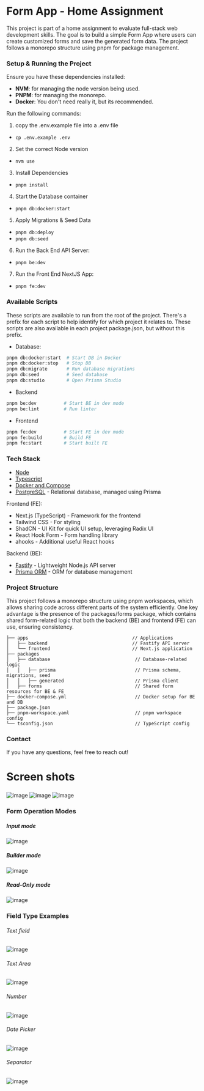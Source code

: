 # Form App - Home Assignment

This project is part of a home assignment to evaluate full-stack web development skills. The goal is to build a simple Form App where users can create customized forms and save the generated form data. The project follows a monorepo structure using pnpm for package management.



### Setup & Running the Project
Ensure you have these dependencies installed:
 - **NVM**: for managing the node version being used.
 - **PNPM**: for managing the monorepo.
 - **Docker**: You don't need really it, but its recommended.

Run the following commands:
1. copy the .env.example file into a .env file
 - `cp .env.example .env`
2. Set the correct Node version
 - `nvm use`
3. Install Dependencies
 - `pnpm install`
4. Start the Database container
 - `pnpm db:docker:start`
5. Apply Migrations & Seed Data
 - `pnpm db:deploy`
 - `pnpm db:seed`
6. Run the Back End API Server:
 - `pnpm be:dev`
7. Run the Front End NextJS App:
 - `pnpm fe:dev`

### Available Scripts
These scripts are available to run from the root of the project.
There's a prefix for each script to help identify for which project it relates to.
These scripts are also available in each project package.json, but without this prefix.

* Database:
````bash
pnpm db:docker:start  # Start DB in Docker
pnpm db:docker:stop   # Stop DB
pnpm db:migrate       # Run database migrations
pnpm db:seed          # Seed database
pnpm db:studio        # Open Prisma Studio
````

* Backend
````bash
pnpm be:dev          # Start BE in dev mode
pnpm be:lint         # Run linter
````

* Frontend
````bash
pnpm fe:dev          # Start FE in dev mode
pnpm fe:build        # Build FE
pnpm fe:start        # Start built FE
````

###  Tech Stack

* [Node](https://nodejs.org/en/)
* [Typescript](www.google.com)
* [Docker and Compose](https://www.docker.com/)
* [PostgreSQL](https://www.postgresql.org/)  - Relational database, managed using Prisma 

Frontend (FE):
* Next.js (TypeScript) - Framework for the frontend
* Tailwind CSS - For styling
* ShadCN - UI Kit for quick UI setup, leveraging Radix UI
* React Hook Form - Form handling library
* ahooks - Additional useful React hooks

Backend (BE):
* [Fastify](https://www.fastify.io/) - Lightweight Node.js API server
* [Prisma ORM](https://www.prisma.io/) - ORM for database management

###  Project Structure
This project follows a monorepo structure using pnpm workspaces, which allows sharing code across different parts of the system efficiently. One key advantage is the presence of the packages/forms package, which contains shared form-related logic that both the backend (BE) and frontend (FE) can use, ensuring consistency.

````
├── apps                                      // Applications
│   ├── backend                               // Fastify API server
│   └── frontend                              // Next.js application
├── packages
│   ├── database                               // Database-related logic
│   │   ├── prisma                             // Prisma schema, migrations, seed
│   │   ├── generated                          // Prisma client
│   ├── forms                                  // Shared form resources for BE & FE
├── docker-compose.yml                         // Docker setup for BE and DB
├── package.json
├── pnpm-workspace.yaml                        // pnpm workspace config
└── tsconfig.json                              // TypeScript config
````    

### Contact

If you have any questions, feel free to reach out!

# Screen shots

### 
![image](https://github.com/user-attachments/assets/61fd122b-7e23-4134-8e83-d7ecd8e756c4)
![image](https://github.com/user-attachments/assets/fbb34524-0242-44a2-9737-35c3a3450267)
![image](https://github.com/user-attachments/assets/9cb291cc-1439-42b3-af0a-905faaad38d6)


### Form Operation Modes
##### Input mode
![image](https://github.com/user-attachments/assets/f587be6a-e5a5-4bc6-af5e-8fa4e7991a9f)

##### Builder mode
![image](https://github.com/user-attachments/assets/852c57be-d954-424a-9d48-6847b1b4f1c5)

##### Read-Only mode
![image](https://github.com/user-attachments/assets/c2c0d2e3-9554-4691-a3f8-bc4a4e9d138f)

### Field Type Examples
###### Text field
![image](https://github.com/user-attachments/assets/f587be6a-e5a5-4bc6-af5e-8fa4e7991a9f)

###### Text Area
![image](https://github.com/user-attachments/assets/f15fff38-c6fe-4db7-807b-1c52c14c2671)

###### Number
![image](https://github.com/user-attachments/assets/4239df68-6dfc-49b0-a434-67b91255fd5e)

###### Date Picker
![image](https://github.com/user-attachments/assets/c9873669-44cb-4f87-a0e5-5000bdf59e6b)

###### Separator
![image](https://github.com/user-attachments/assets/5a25ddda-8554-4c1d-b4ba-73aa019dd503)
